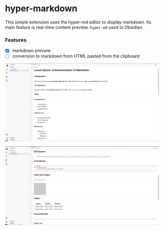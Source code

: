 # hyper-markdown

This simple extension uses the hyper-md editor to display markdown. Its main feature is real-time content preview.
`hyper-md` used in Obsidian.

### Features

- [x] markdown preview
- [ ] сonversion to markdown from HTML pasted from the clipboard

![](./screenshots/screenshot_01.png)

![](./screenshots/screenshot_02.png)